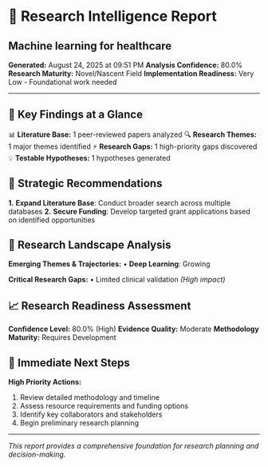 # 🔬 Research Intelligence Report
## Machine learning for healthcare

**Generated:** August 24, 2025 at 09:51 PM
**Analysis Confidence:** 80.0%
**Research Maturity:** Novel/Nascent Field
**Implementation Readiness:** Very Low - Foundational work needed

---

## 🎯 Key Findings at a Glance

📊 **Literature Base:** 1 peer-reviewed papers analyzed
🔍 **Research Themes:** 1 major themes identified
⚡ **Research Gaps:** 1 high-priority gaps discovered
💡 **Testable Hypotheses:** 1 hypotheses generated

## 🚀 Strategic Recommendations

**1.** **Expand Literature Base**: Conduct broader search across multiple databases
**2.** **Secure Funding**: Develop targeted grant applications based on identified opportunities

## 🔬 Research Landscape Analysis

**Emerging Themes & Trajectories:**
• **Deep Learning**: Growing

**Critical Research Gaps:**
• Limited clinical validation *(High impact)*

## 📈 Research Readiness Assessment

**Confidence Level:** 80.0% (High)
**Evidence Quality:** Moderate
**Methodology Maturity:** Requires Development

## 🎯 Immediate Next Steps

**High Priority Actions:**
1. Review detailed methodology and timeline
2. Assess resource requirements and funding options
3. Identify key collaborators and stakeholders
4. Begin preliminary research planning

---
*This report provides a comprehensive foundation for research planning and decision-making.*